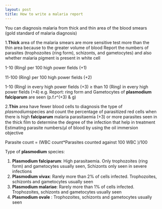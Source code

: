 ```yaml
---
layout: post
title: How to write a malaria report
---
```


You can diagnosis  malaria from thick and thin area of the blood smears (gold standard of malaria diagnosis)

1.**Thick** area of the malaria smears  are more sensitive test more than the thin area because to the greater volume of blood
Report the numbers of parasites (trophozoites (ring form), schizonts, and gametocytes) and also whether malaria pigment is present in white cell

1-10 (Ring)  per 100 high power ﬁelds  (+1)

11-100 (Ring) per 100 high power fields (+2)

1-10 (Ring)  in every high power fields (+3) ≥ than 10 (Ring) in every high power fields (+4)
e.g. Report: ring form and Gametocytes of **plasmodium falciparum** are seen (p.f.r^(+3)  & g)

2.**Thin** area have fewer blood cells to diagnosis the type of *plasmodium*species and count the percentage of parasitized red cells when there is high **falciparum** malaria parasitaemia (+3) or more parasites seen in the thick ﬁlm to determine the degree of the infection that help in treatment
Estimating parasite numbers/µl of blood by using the oil immersion objective

Parasite count = (WBC count*Parasites counted against 100 WBC )/100

Type of **plasmodium** species:

1. **Plasmodium falciparum**: High parasitaemia. Only trophozoites (ring form) and gametocytes usually seen, Schizonts only seen in severe infections
2. **Plasmodium vivax**: Rarely more than 2% of cells infected. Trophozoites, schizonts and gametocytes usually seen
3. **Plasmodium malariae**: Rarely more than 1% of cells infected. Trophozoites, schizonts and gametocytes usually seen
4. **Plasmodium ovale** : Trophozoites, schizonts and gametocytes usually seen